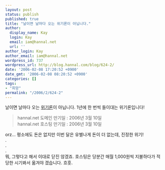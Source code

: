 ```yaml
---
layout: post
status: publish
published: true
title: "날이면 날마다 오는 위기론이 아닙니다."
author:
  display_name: Kay
  login: Kay
  email: iam@hannal.net
  url: ''
author_login: Kay
author_email: iam@hannal.net
wordpress_id: 737
wordpress_url: http://blog.hannal.com/blog/624-2/
date: '2006-02-08 17:20:52 +0900'
date_gmt: '2006-02-08 08:20:52 +0900'
categories: []
tags:
- "희망"
permalink: "/2006/2/624-2"
---
```

<p>날이면 날마다 오는 <a href="http://blog.hannal.com/624/">위기론</a>이 아닙니다. 1년에 한 번씩 들이대는 위기론입니다!</p>
<blockquote><p>hannal.net 도메인 만기일 : 2006년 3월 10일<br />
hannal.net 호스팅 만기일 : 2006년 3월 10일</p></blockquote>
<p>orz... 평소에도 돈은 없지만 이번 달은 유별나게 돈이 더 없는데, 진정한 위기!<br />
.<br />
.<br />
.<br />
뭐, 그렇다고 해서 이대로 닫진 않겠죠. 호스팅은 당분간 매월 1,000원씩 지불하다가 적당한 시기봐서 옮겨야 겠습니다. 흐흣.</p>
